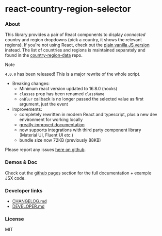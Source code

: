 # react-country-region-selector

### About

This library provides a pair of React components to display _connected_ country and region dropdowns (pick a country, it shows the relevant regions). If you're not using React, check out the [plain vanilla JS version](https://github.com/country-regions/country-region-selector) instead. The list of countries and regions is maintained separately and found in the [country-region-data](https://github.com/country-regions/country-region-data) repo.

> [!NOTE]
>
> `4.0.0` has been released! This is a major rewrite of the whole script.
>
> - Breaking changes:
>   - Minimum react version updated to 16.8.0 (hooks)
>   - `classes` prop has been renamed `className`
>   - `onBlur` callback is no longer passed the selected value as first argument, just the event
> - Improvements:
>   - completely rewritten in modern React and typescript, plus a new dev environment for working locally
>   - [greatly improved documentation](https://country-regions.github.io/react-country-region-selector/)
>   - now supports integrations with third party component library (Material UI, Fluent UI etc.)
>   - bundle size now 72KB (previously 88KB)
>
> Please report any issues [here on github](https://github.com/country-regions/react-country-region-selector).

### Demos & Doc

Check out the [github pages](http://country-regions.github.io/react-country-region-selector/) section for the full documentation + example
JSX code.

### Developer links

- [CHANGELOG.md](./CHANGELOG.md)
- [DEVELOPER.md](./DEVELOPER.md)

### License

MIT
